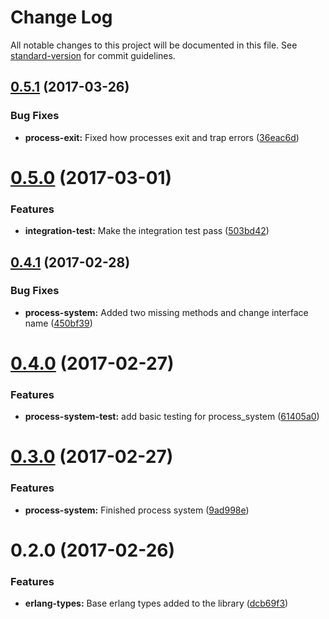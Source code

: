 # Change Log

All notable changes to this project will be documented in this file. See [standard-version](https://github.com/conventional-changelog/standard-version) for commit guidelines.

<a name="0.5.1"></a>
## [0.5.1](https://github.com/aitoroses/erlang-js/compare/v0.5.0...v0.5.1) (2017-03-26)


### Bug Fixes

* **process-exit:** Fixed how processes exit and trap errors ([36eac6d](https://github.com/aitoroses/erlang-js/commit/36eac6d))



<a name="0.5.0"></a>
# [0.5.0](https://github.com/aitoroses/erlang-js/compare/v0.4.1...v0.5.0) (2017-03-01)


### Features

* **integration-test:** Make the integration test pass ([503bd42](https://github.com/aitoroses/erlang-js/commit/503bd42))



<a name="0.4.1"></a>
## [0.4.1](https://github.com/aitoroses/erlang-js/compare/v0.4.0...v0.4.1) (2017-02-28)


### Bug Fixes

* **process-system:** Added two missing methods and change interface name ([450bf39](https://github.com/aitoroses/erlang-js/commit/450bf39))



<a name="0.4.0"></a>
# [0.4.0](https://github.com/aitoroses/erlang-js/compare/v0.3.0...v0.4.0) (2017-02-27)


### Features

* **process-system-test:** add basic testing for process_system ([61405a0](https://github.com/aitoroses/erlang-js/commit/61405a0))



<a name="0.3.0"></a>
# [0.3.0](https://github.com/aitoroses/erlang-js/compare/v0.2.0...v0.3.0) (2017-02-27)


### Features

* **process-system:** Finished process system ([9ad998e](https://github.com/aitoroses/erlang-js/commit/9ad998e))



<a name="0.2.0"></a>
# 0.2.0 (2017-02-26)


### Features

* **erlang-types:** Base erlang types added to the library ([dcb69f3](https://github.com/aitoroses/erlang-js/commit/dcb69f3))
